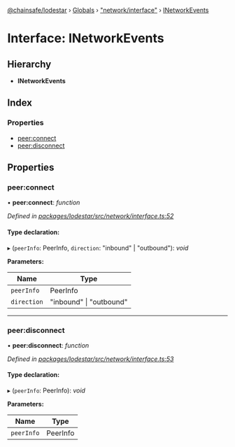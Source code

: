 [@chainsafe/lodestar](../README.md) › [Globals](../globals.md) › ["network/interface"](../modules/_network_interface_.md) › [INetworkEvents](_network_interface_.inetworkevents.md)

# Interface: INetworkEvents

## Hierarchy

* **INetworkEvents**

## Index

### Properties

* [peer:connect](_network_interface_.inetworkevents.md#peer:connect)
* [peer:disconnect](_network_interface_.inetworkevents.md#peer:disconnect)

## Properties

###  peer:connect

• **peer:connect**: *function*

*Defined in [packages/lodestar/src/network/interface.ts:52](https://github.com/ChainSafe/lodestar/blob/ee8ffa456/packages/lodestar/src/network/interface.ts#L52)*

#### Type declaration:

▸ (`peerInfo`: PeerInfo, `direction`: "inbound" | "outbound"): *void*

**Parameters:**

Name | Type |
------ | ------ |
`peerInfo` | PeerInfo |
`direction` | "inbound" &#124; "outbound" |

___

###  peer:disconnect

• **peer:disconnect**: *function*

*Defined in [packages/lodestar/src/network/interface.ts:53](https://github.com/ChainSafe/lodestar/blob/ee8ffa456/packages/lodestar/src/network/interface.ts#L53)*

#### Type declaration:

▸ (`peerInfo`: PeerInfo): *void*

**Parameters:**

Name | Type |
------ | ------ |
`peerInfo` | PeerInfo |
